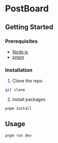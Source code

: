 # PostBoard

## Getting Started

### Prerequisites

- [Node.js](https://nodejs.org/en/)
- [pnpm](https://pnpm.io/)

### Installation

1. Clone the repo

```sh
git clone
```

2. Install packages

```sh
pnpm install
```

## Usage

```sh
pnpm run dev
```

